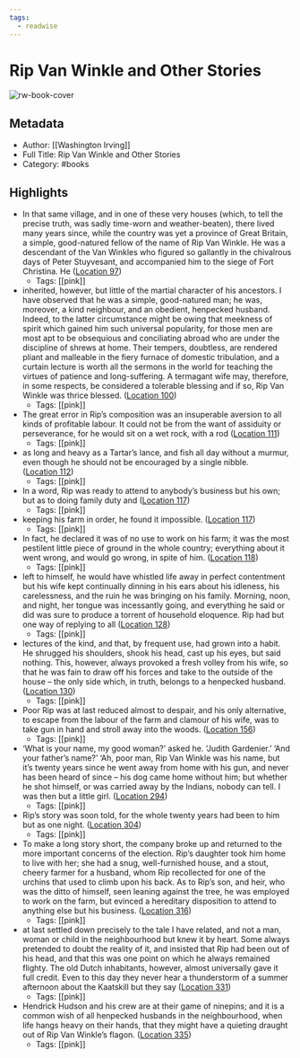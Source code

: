 ```yaml
---
tags:
  - readwise
---
```


# Rip Van Winkle and Other Stories

![rw-book-cover](https://m.media-amazon.com/images/I/91azLt9F+zL._SY160.jpg)

## Metadata
- Author: [[Washington Irving]]
- Full Title: Rip Van Winkle and Other Stories
- Category: #books

## Highlights
- In that same village, and in one of these very houses (which, to tell the precise truth, was sadly time-worn and weather-beaten), there lived many years since, while the country was yet a province of Great Britain, a simple, good-natured fellow of the name of Rip Van Winkle. He was a descendant of the Van Winkles who figured so gallantly in the chivalrous days of Peter Stuyvesant, and accompanied him to the siege of Fort Christina. He ([Location 97](https://readwise.io/to_kindle?action=open&asin=B004KKX96I&location=97))
    - Tags: [[pink]] 
- inherited, however, but little of the martial character of his ancestors. I have observed that he was a simple, good-natured man; he was, moreover, a kind neighbour, and an obedient, henpecked husband. Indeed, to the latter circumstance might be owing that meekness of spirit which gained him such universal popularity, for those men are most apt to be obsequious and conciliating abroad who are under the discipline of shrews at home. Their tempers, doubtless, are rendered pliant and malleable in the fiery furnace of domestic tribulation, and a curtain lecture is worth all the sermons in the world for teaching the virtues of patience and long-suffering. A termagant wife may, therefore, in some respects, be considered a tolerable blessing and if so, Rip Van Winkle was thrice blessed. ([Location 100](https://readwise.io/to_kindle?action=open&asin=B004KKX96I&location=100))
    - Tags: [[pink]] 
- The great error in Rip’s composition was an insuperable aversion to all kinds of profitable labour. It could not be from the want of assiduity or perseverance, for he would sit on a wet rock, with a rod ([Location 111](https://readwise.io/to_kindle?action=open&asin=B004KKX96I&location=111))
    - Tags: [[pink]] 
- as long and heavy as a Tartar’s lance, and fish all day without a murmur, even though he should not be encouraged by a single nibble. ([Location 112](https://readwise.io/to_kindle?action=open&asin=B004KKX96I&location=112))
    - Tags: [[pink]] 
- In a word, Rip was ready to attend to anybody’s business but his own; but as to doing family duty and ([Location 117](https://readwise.io/to_kindle?action=open&asin=B004KKX96I&location=117))
    - Tags: [[pink]] 
- keeping his farm in order, he found it impossible. ([Location 117](https://readwise.io/to_kindle?action=open&asin=B004KKX96I&location=117))
    - Tags: [[pink]] 
- In fact, he declared it was of no use to work on his farm; it was the most pestilent little piece of ground in the whole country; everything about it went wrong, and would go wrong, in spite of him. ([Location 118](https://readwise.io/to_kindle?action=open&asin=B004KKX96I&location=118))
    - Tags: [[pink]] 
- left to himself, he would have whistled life away in perfect contentment but his wife kept continually dinning in his ears about his idleness, his carelessness, and the ruin he was bringing on his family. Morning, noon, and night, her tongue was incessantly going, and everything he said or did was sure to produce a torrent of household eloquence. Rip had but one way of replying to all ([Location 128](https://readwise.io/to_kindle?action=open&asin=B004KKX96I&location=128))
    - Tags: [[pink]] 
- lectures of the kind, and that, by frequent use, had grown into a habit. He shrugged his shoulders, shook his head, cast up his eyes, but said nothing. This, however, always provoked a fresh volley from his wife, so that he was fain to draw off his forces and take to the outside of the house – the only side which, in truth, belongs to a henpecked husband. ([Location 130](https://readwise.io/to_kindle?action=open&asin=B004KKX96I&location=130))
    - Tags: [[pink]] 
- Poor Rip was at last reduced almost to despair, and his only alternative, to escape from the labour of the farm and clamour of his wife, was to take gun in hand and stroll away into the woods. ([Location 156](https://readwise.io/to_kindle?action=open&asin=B004KKX96I&location=156))
    - Tags: [[pink]] 
- ‘What is your name, my good woman?’ asked he. ‘Judith Gardenier.’ ‘And your father’s name?’ ‘Ah, poor man, Rip Van Winkle was his name, but it’s twenty years since he went away from home with his gun, and never has been heard of since – his dog came home without him; but whether he shot himself, or was carried away by the Indians, nobody can tell. I was then but a little girl. ([Location 294](https://readwise.io/to_kindle?action=open&asin=B004KKX96I&location=294))
    - Tags: [[pink]] 
- Rip’s story was soon told, for the whole twenty years had been to him but as one night. ([Location 304](https://readwise.io/to_kindle?action=open&asin=B004KKX96I&location=304))
    - Tags: [[pink]] 
- To make a long story short, the company broke up and returned to the more important concerns of the election. Rip’s daughter took him home to live with her; she had a snug, well-furnished house, and a stout, cheery farmer for a husband, whom Rip recollected for one of the urchins that used to climb upon his back. As to Rip’s son, and heir, who was the ditto of himself, seen leaning against the tree, he was employed to work on the farm, but evinced a hereditary disposition to attend to anything else but his business. ([Location 316](https://readwise.io/to_kindle?action=open&asin=B004KKX96I&location=316))
    - Tags: [[pink]] 
- at last settled down precisely to the tale I have related, and not a man, woman or child in the neighbourhood but knew it by heart. Some always pretended to doubt the reality of it, and insisted that Rip had been out of his head, and that this was one point on which he always remained flighty. The old Dutch inhabitants, however, almost universally gave it full credit. Even to this day they never hear a thunderstorm of a summer afternoon about the Kaatskill but they say ([Location 331](https://readwise.io/to_kindle?action=open&asin=B004KKX96I&location=331))
    - Tags: [[pink]] 
- Hendrick Hudson and his crew are at their game of ninepins; and it is a common wish of all henpecked husbands in the neighbourhood, when life hangs heavy on their hands, that they might have a quieting draught out of Rip Van Winkle’s flagon. ([Location 335](https://readwise.io/to_kindle?action=open&asin=B004KKX96I&location=335))
    - Tags: [[pink]]

